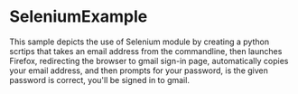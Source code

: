 # SeleniumExample
This sample depicts the use of Selenium module by creating a python scrtips that takes an email address from the commandline, then launches Firefox, redirecting the browser to gmail sign-in page, automatically copies your email address, and then prompts for your password, is the given password is correct, you'll be signed in to gmail.
